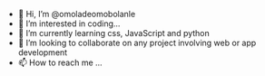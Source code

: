 - 👋 Hi, I’m @omoladeomobolanle
- 👀 I’m interested in coding...
- 🌱 I’m currently learning css, JavaScript and python
- 💞️ I’m looking to collaborate on any project involving web or app development
- 📫 How to reach me ...

<!---
omoladeomobolanle/omoladeomobolanle is a ✨ special ✨ repository because its `README.md` (this file) appears on your GitHub profile.
You can click the Preview link to take a look at your changes.
--->

